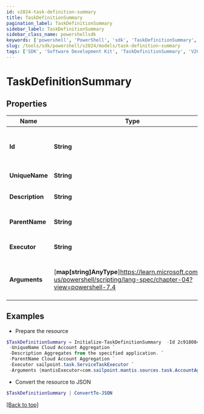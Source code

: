 ```yaml
---
id: v2024-task-definition-summary
title: TaskDefinitionSummary
pagination_label: TaskDefinitionSummary
sidebar_label: TaskDefinitionSummary
sidebar_class_name: powershellsdk
keywords: ['powershell', 'PowerShell', 'sdk', 'TaskDefinitionSummary', 'V2024TaskDefinitionSummary'] 
slug: /tools/sdk/powershell/v2024/models/task-definition-summary
tags: ['SDK', 'Software Development Kit', 'TaskDefinitionSummary', 'V2024TaskDefinitionSummary']
---
```



# TaskDefinitionSummary

## Properties

Name | Type | Description | Notes
------------ | ------------- | ------------- | -------------
**Id** | **String** | System-generated unique ID of the TaskDefinition | [required]
**UniqueName** | **String** | Name of the TaskDefinition | [required]
**Description** | **String** | Description of the TaskDefinition | [required]
**ParentName** | **String** | Name of the parent of the TaskDefinition | [required]
**Executor** | **String** | Executor of the TaskDefinition | [required]
**Arguments** | [**map[string]AnyType**]https://learn.microsoft.com/en-us/powershell/scripting/lang-spec/chapter-04?view=powershell-7.4 | Formal parameters of the TaskDefinition, without values | [required]

## Examples

- Prepare the resource
```powershell
$TaskDefinitionSummary = Initialize-TaskDefinitionSummary  -Id 2c91808475b4334b0175e1dff64b63c5 `
 -UniqueName Cloud Account Aggregation `
 -Description Aggregates from the specified application. `
 -ParentName Cloud Account Aggregation `
 -Executor sailpoint.task.ServiceTaskExecutor `
 -Arguments {mantisExecutor=com.sailpoint.mantis.sources.task.AccountAggregationTask, eventClassesCsv=sailpoint.thunderbolt.events.AggregationEvents, serviceClass=sailpoint.thunderbolt.service.AggregationService, serviceMethod=accountAggregationTask}
```

- Convert the resource to JSON
```powershell
$TaskDefinitionSummary | ConvertTo-JSON
```


[[Back to top]](#) 

